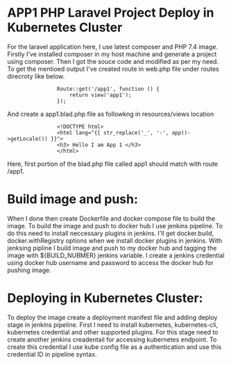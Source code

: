 # APP1 PHP Laravel Project Deploy in Kubernetes Cluster

For the laravel application here, I use latest composer and PHP 7.4 image. Firstly I've installed composer in my host machine and generate a project using composer. 
Then I got the souce code and modified as per my need. To get the mentioed output I've created route in web.php file under routes direcroty like below.

                    Route::get('/app1', function () {
                        return view('app1');
                    });

And create a app1.blad.php file as followkng in resources/views location

                    <!DOCTYPE html>
                    <html lang="{{ str_replace('_', '-', app()->getLocale()) }}">
                    <h3> Hello I am App 1 </h3>
                    </html>

Here, first portion of the blad.php file called app1 should match with route /app1. 
# Build image and push: 
When I done then create Dockerfile and docker compose file to build the image. To build the image and push to docker hub I use jenkins pipeline. To do this need to install neccessary plugins in jenkins. I'll get docker.build, docker.withRegistry options when we install docker plugins in jenkins. With jenksing pipline I build image and push to my docker hub and tagging the image with ${BUILD_NUBMER} jenkins variable. I create a jenkins credential using docker hub username and password to access the docker hub for pushing image.

# Deploying in Kubernetes Cluster:
To deploy the image create a deployment manifest file and adding deploy stage in jenkins pipeline. First I need to install kubernetes, kubernetes-cli, kubernetes credential and other supported plugins. For this stage need to create another jenkins creadentail for accessing kubernetes endpoint. To create this credential I use kube config file as a authentication and use this credential ID in pipeline syntax. 



